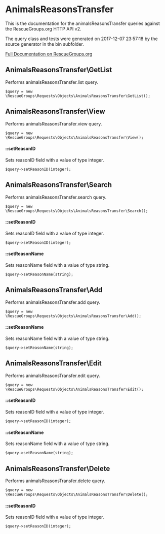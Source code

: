 # AnimalsReasonsTransfer

This is the documentation for the animalsReasonsTransfer queries against the RescueGroups.org HTTP API v2.

The query class and tests were generated on 2017-12-07 23:57:18 by the source generator in the bin subfolder.

[Full Documentation on RescueGroups.org](https://userguide.rescuegroups.org/display/APIDG/Object+definitions#Objectdefinitions-animalsReasonsTransfer)

## AnimalsReasonsTransfer\GetList

Performs animalsReasonsTransfer.list query.

    $query = new \RescueGroups\Requests\Objects\AnimalsReasonsTransfer\GetList();



## AnimalsReasonsTransfer\View

Performs animalsReasonsTransfer.view query.

    $query = new \RescueGroups\Requests\Objects\AnimalsReasonsTransfer\View();

#### ::setReasonID

Sets reasonID field with a value of type integer.

    $query->setReasonID(integer);



## AnimalsReasonsTransfer\Search

Performs animalsReasonsTransfer.search query.

    $query = new \RescueGroups\Requests\Objects\AnimalsReasonsTransfer\Search();

#### ::setReasonID

Sets reasonID field with a value of type integer.

    $query->setReasonID(integer);

#### ::setReasonName

Sets reasonName field with a value of type string.

    $query->setReasonName(string);



## AnimalsReasonsTransfer\Add

Performs animalsReasonsTransfer.add query.

    $query = new \RescueGroups\Requests\Objects\AnimalsReasonsTransfer\Add();

#### ::setReasonName

Sets reasonName field with a value of type string.

    $query->setReasonName(string);



## AnimalsReasonsTransfer\Edit

Performs animalsReasonsTransfer.edit query.

    $query = new \RescueGroups\Requests\Objects\AnimalsReasonsTransfer\Edit();

#### ::setReasonID

Sets reasonID field with a value of type integer.

    $query->setReasonID(integer);

#### ::setReasonName

Sets reasonName field with a value of type string.

    $query->setReasonName(string);



## AnimalsReasonsTransfer\Delete

Performs animalsReasonsTransfer.delete query.

    $query = new \RescueGroups\Requests\Objects\AnimalsReasonsTransfer\Delete();

#### ::setReasonID

Sets reasonID field with a value of type integer.

    $query->setReasonID(integer);






